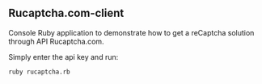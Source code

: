 ## Rucaptcha.com-client

Console Ruby application to demonstrate how to get a reCaptcha solution through API Rucaptcha.com.

Simply enter the api key and run:

```bash
ruby rucaptcha.rb
```
